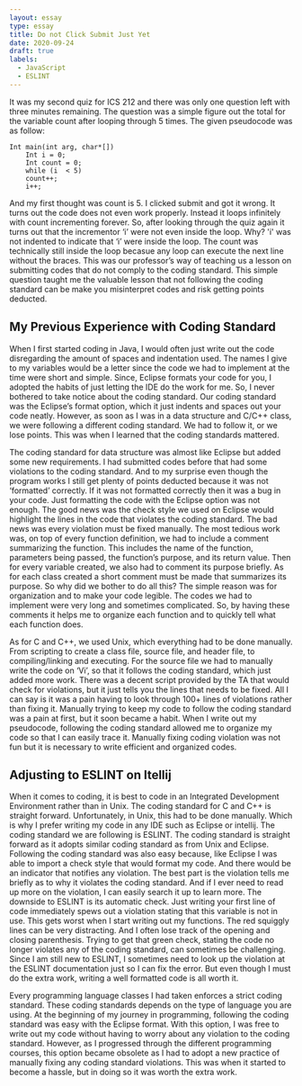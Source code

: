 ```yaml
---
layout: essay
type: essay
title: Do not Click Submit Just Yet
date: 2020-09-24
draft: true
labels:
  - JavaScript
  - ESLINT
---
```


It was my second quiz for ICS 212 and there was only one question left with three minutes remaining. The question was a simple figure out the total for the variable count after looping through 5 times. The given pseudocode was as follow:
```
Int main(int arg, char*[])
    Int i = 0;
    Int count = 0;
    while (i  < 5)
    count++; 
    i++;
```
And my first thought was count is 5. I clicked submit and got it wrong. It turns out the code does not even work properly. Instead it loops infinitely with count incrementing forever. So, after looking through the quiz again it turns out that the incrementor ‘i’ were not even inside the loop. Why? 'i' was not indented to indicate that ‘i’ were inside the loop. The count was technically still inside the loop becasue any loop can execute the next line without the braces. This was our professor’s way of teaching us a lesson on submitting codes that do not comply to the coding standard. This simple question taught me the valuable lesson that not following the coding standard can be make you misinterpret codes and risk getting points deducted.
## My Previous Experience with Coding Standard
When I first started coding in Java, I would often just write out the code disregarding the amount of spaces and indentation used. The names I give to my variables would be a letter since the code we had to implement at the time were short and simple. Since, Eclipse formats your code for you, I adopted the habits of just letting the IDE do the work for me. So, I never bothered to take notice about the coding standard. Our coding standard was the Eclipse’s format option, which it just indents and spaces out your code neatly. However, as soon as I was in a data structure and C/C++ class, we were following a different coding standard. We had to follow it, or we lose points. This was when I learned that the coding standards mattered. 

The coding standard for data structure was almost like Eclipse but added some new requirements.  I had submitted codes before that had some violations to the coding standard. And to my surprise even though the program works I still get plenty of points deducted because it was not ‘formatted’ correctly. If it was not formatted correctly then it was a bug in your code. Just formatting the code with the Eclipse option was not enough. The good news was the check style we used on Eclipse would highlight the lines in the code that violates the coding standard. The bad news was every violation must be fixed manually. The most tedious work was, on top of every function definition, we had to include a comment summarizing the function. This includes the name of the function, parameters being passed, the function’s purpose, and its return value. Then for every variable created, we also had to comment its purpose briefly. As for each class created a short comment must be made that summarizes its purpose. So why did we bother to do all this? The simple reason was for organization and to make your code legible. The codes we had to implement were very long and sometimes complicated. So, by having these comments it helps me to organize each function and to quickly tell what each function does.

As for C and C++, we used Unix, which everything had to be done manually. From scripting to create a class file, source file, and header file, to compiling/linking and executing. For the source file we had to manually write the code on ‘Vi’, so that it follows the coding standard, which just added more work. There was a decent script provided by the TA that would check for violations, but it just tells you the lines that needs to be fixed. All I can say is it was a pain having to look through 100+ lines of violations rather than fixing it. Manually trying to keep my code to follow the coding standard was a pain at first, but it soon became a habit. When I write out my pseudocode, following the coding standard allowed me to organize my code so that I can easily trace it. Manually fixing coding violation was not fun but it is necessary to write efficient and organized codes. 

## Adjusting to ESLINT on Itellij
When it comes to coding, it is best to code in an Integrated Development Environment rather than in Unix. The coding standard for C and C++ is straight forward. Unfortunately, in Unix, this had to be done manually. Which is why I prefer writing my code in any IDE such as Eclipse or intellij. The coding standard we are following is ESLINT. The coding standard is straight forward as it adopts similar coding standard as from Unix and Eclipse. Following the coding standard was also easy because, like Eclipse I was able to import a check style that would format my code. And there would be an indicator that notifies any violation. The best part is the violation tells me briefly as to why it violates the coding standard. And if I ever need to read up more on the violation, I can easily search it up to learn more. The downside to ESLINT is its automatic check. Just writing your first line of code immediately spews out a violation stating that this variable is not in use. This gets worst when I start writing out my functions. The red squiggly lines can be very distracting. And I often lose track of the opening and closing parenthesis. Trying to get that green check, stating the code no longer violates any of the coding standard, can sometimes be challenging. Since I am still new to ESLINT, I sometimes need to look up the violation at the ESLINT documentation just so I can fix the error. But even though I must do the extra work, writing a well formatted code is all worth it.

Every programming language classes I had taken enforces a strict coding standard. These coding standards depends on the type of language you are using. At the beginning of my journey in programming, following the coding standard was easy with the Eclipse format. With this option, I was free to write out my code without having to worry about any violation to the coding standard. However, as I progressed through the different programming courses, this option became obsolete as I had to adopt a new practice of manually fixing any coding standard violations. This was when it started to become a hassle, but in doing so it was worth the extra work.
